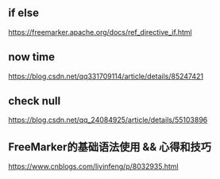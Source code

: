 ## if else
https://freemarker.apache.org/docs/ref_directive_if.html

## now time
https://blog.csdn.net/qq331709114/article/details/85247421

## check null
https://blog.csdn.net/qq_24084925/article/details/55103896

## FreeMarker的基础语法使用 && 心得和技巧 
https://www.cnblogs.com/liyinfeng/p/8032935.html
